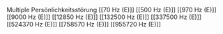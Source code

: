 Multiple Persönlichkeitsstörung
[[70 Hz (E)]]
[[500 Hz (E)]]
[[970 Hz (E)]]
[[9000 Hz (E)]]
[[12850 Hz (E)]]
[[132500 Hz (E)]]
[[337500 Hz (E)]]
[[524370 Hz (E)]]
[[758570 Hz (E)]]
[[955720 Hz (E)]]